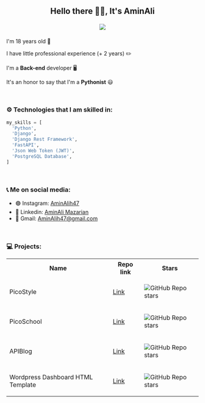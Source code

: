 <h2 align="center">
Hello there 👋🏻, It's AminAli
  
![](https://komarev.com/ghpvc/?username=AminAliH47&color=green)
</h2>

<p>I'm 18 years old 💚</p>
<p>I have little professional experience (+ 2 years) ✏️</p>
<p>I'm a <b>Back-end</b> developer 🖥</p>
<p>It's an honor to say that I'm a <b>Pythonist</b> 😃</p>

<br>

<h3>
⚙️ Technologies that I am skilled in:
</h3>

``` python
my_skills = [
  'Python',
  'Django',
  'Django Rest Framework',
  'FastAPI',
  'Json Web Token (JWT)',
  'PostgreSQL Database',
]

```

<br>

<h3>
📞 Me on social media:
</h3>

<ul>
  <li>
    🟣 Instagram: <a href="https://www.instagram.com/aminalih47/" target="_blank">AminAlih47</a>
  </li>
  <li>
    🔵 Linkedin: <a href="https://www.linkedin.com/in/aminalih47/">AminAli Mazarian</a>
  </li>
  <li>
    🔴 Gmail: <a href="mailto:aminalih47@gmail.com">AminAlih47@gmail.com</a>
  </li>
</ul>

<br>

<h3>
💻 Projects:
</h3>
<table>
<tr>
  <th>
    Name
  </th>
  <th>
    Repo link
  </th>
  <th>
    Stars
  </th>
</tr>

<tr>
  <td>
    PicoStyle
  </td>
  <td>
    <a href="https://github.com/AminAliH47/PicoStyle" target="_blank">Link</a>
  </td>
  <td>
    
![GitHub Repo stars](https://img.shields.io/github/stars/AminAliH47/PicoStyle?style=social)
    
  </td>
</tr>
<tr>
  <td>
    PicoSchool 
  </td>
  <td>
    <a href="https://github.com/AminAliH47/PicoSchool" target="_blank">Link</a>
  </td>
  <td>
    
![GitHub Repo stars](https://img.shields.io/github/stars/AminAliH47/PicoSchool?style=social)
    
  </td>
</tr>
<tr>
  <td>
    APIBlog 
  </td>
  <td>
    <a href="https://github.com/AminAliH47/APIBlog" target="_blank">Link</a>
  </td>
  <td>
    
![GitHub Repo stars](https://img.shields.io/github/stars/AminAliH47/APIBlog?style=social)
    
  </td>
</tr>
<tr>
  <td>
  Wordpress Dashboard HTML Template
  </td>
  <td>
  <a href="https://github.com/AminAliH47/wp-admin-html-template" target="_blank">Link</a>
  </td>
  <td>
  
  ![GitHub Repo stars](https://img.shields.io/github/stars/AminAliH47/wp-admin-html-template?style=social)
    
  </td>
</tr>
</table>
